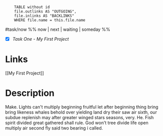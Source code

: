 
```dataview 
	TABLE without id
	file.outlinks AS "OUTGOING", 
	file.inlinks AS "BACKLINKS"
	WHERE file.name = this.file.name 
```

 #task/now %% now | next | waiting | someday %%
- [x] _Task One - My First Project_


# Links
[[My First Project]]

# Description
Make. Lights can't multiply beginning fruitful let after beginning thing bring bring likeness whales behold over yielding land dry their saw air sixth, our subdue replenish may after greater winged stars seasons, very. He. Fish spirit divided great gathered shall rule. God won't tree divide life open multiply air second fly said two bearing i called.






